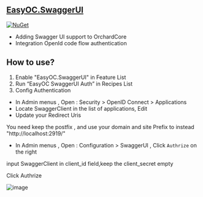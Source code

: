﻿## [EasyOC.SwaggerUI](src/Modules/EasyOC.SwaggerUI)
[![NuGet](https://img.shields.io/nuget/v/EasyOC.SwaggerUI.svg)](https://www.nuget.org/packages/EasyOC.SwaggerUI)

- Adding Swagger UI support to OrchardCore
- Integration OpenId code flow authentication


## How to use?

1. Enable "EasyOC.SwaggerUI" in Feature List
1. Run “EasyOC SwaggerUI Auth” in Recipes List
1. Config Authentication
- In Admin menus , Open : Security > OpenID Connect > Applications 
- Locate SwaggerClient in the list of applications, Edit
- Update your Redirect Uris 

You need keep the postfix , and use your domain and site Prefix to instead "http://localhost:2919/" 
 - In Admin menus , Open : Configuration > SwaggerUI  , Click `Authrize` on the right
 
 input SwaggerClient in client_id field,keep the client_secret empty
 
 Click Authrize
 
![image](https://user-images.githubusercontent.com/15613121/218245730-a2ce5bfa-6400-464c-8975-4e5d1365303f.png)

 

